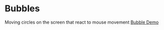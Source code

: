 # Bubbles
Moving circles on the screen that react to mouse movement
[Bubble Demo](https://blairjackson.github.io/Bubbles/)

